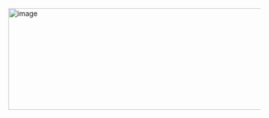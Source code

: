 <img width="3464" height="204" alt="image" src="https://github.com/user-attachments/assets/e25b3be2-5a5e-409d-9e42-3633f0c0173c" />


